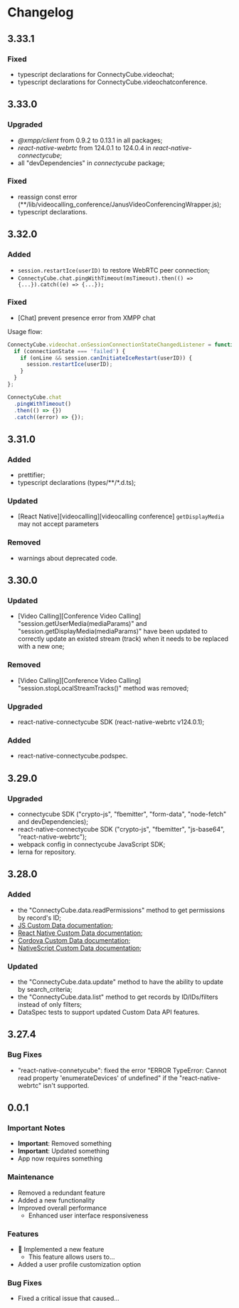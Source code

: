 # Changelog

## 3.33.1

### Fixed

- typescript declarations for ConnectyCube.videochat;
- typescript declarations for ConnectyCube.videochatconference.

## 3.33.0

### Upgraded

- _@xmpp/client_ from 0.9.2 to 0.13.1 in all packages;
- _react-native-webrtc_ from 124.0.1 to 124.0.4 in _react-native-connectycube_;
- all "devDependencies" in _connectycube_ package;

### Fixed

- reassign const error (\*\*/lib/videocalling_conference/JanusVideoConferencingWrapper.js);
- typescript declarations.

## 3.32.0

### Added

- `session.restartIce(userID)` to restore WebRTC peer connection;
- `ConnectyCube.chat.pingWithTimeout(msTimeout).then(() => {...}).catch((e) => {...});`

### Fixed

- [Chat] prevent presence error from XMPP chat

Usage flow:

```javascript
ConnectyCube.videochat.onSessionConnectionStateChangedListener = function (session, userID, connectionState) {
  if (connectionState === 'failed') {
    if (onLine && session.canInitiateIceRestart(userID)) {
      session.restartIce(userID);
    }
  }
};
```

```javascript
ConnectyCube.chat
  .pingWithTimeout()
  .then(() => {})
  .catch((error) => {});
```

## 3.31.0

### Added

- prettifier;
- typescript declarations (types/\*\*/\*.d.ts);

### Updated

- [React Native][videocalling][videocalling conference] `getDisplayMedia` may not accept parameters

### Removed

- warnings about deprecated code.

## 3.30.0

### Updated

- [Video Calling][Conference Video Calling] "session.getUserMedia(mediaParams)" and "session.getDisplayMedia(mediaParams)" have been updated to correctly update an existed stream (track) when it needs to be replaced with a new one;

### Removed

- [Video Calling][Conference Video Calling] "session.stopLocalStreamTracks()" method was removed;

### Upgraded

- react-native-connectycube SDK (react-native-webrtc v124.0.1);

### Added

- react-native-connectycube.podspec.

## 3.29.0

### Upgraded

- connectycube SDK ("crypto-js", "fbemitter", "form-data", "node-fetch" and devDependencies);
- react-native-connectycube SDK ("crypto-js", "fbemitter", "js-base64", "react-native-webrtc");
- webpack config in connectycube JavaScript SDK;
- lerna for repository.

## 3.28.0

### Added

- the "ConnectyCube.data.readPermissions" method to get permissions by record's ID;
- [JS Custom Data documentation](https://developers.connectycube.com/js/custom-data);
- [React Native Custom Data documentation](https://developers.connectycube.com/reactnative/custom-data);
- [Cordova Custom Data documentation](https://developers.connectycube.com/cordova/custom-data);
- [NativeScript Custom Data documentation](https://developers.connectycube.com/nativescript/custom-data);

### Updated

- the "ConnectyCube.data.update" method to have the ability to update by search_criteria;
- the "ConnectyCube.data.list" method to get records by ID/IDs/filters instead of only filters;
- DataSpec tests to support updated Custom Data API features.

## 3.27.4

### Bug Fixes

- "react-native-connetycube": fixed the error "ERROR TypeError: Cannot read property 'enumerateDevices' of undefined" if the "react-native-webrtc" isn't supported.

## 0.0.1

### Important Notes

- **Important**: Removed something
- **Important**: Updated something
- App now requires something

### Maintenance

- Removed a redundant feature
- Added a new functionality
- Improved overall performance
  - Enhanced user interface responsiveness

### Features

- :tada: Implemented a new feature
  - This feature allows users to...
- Added a user profile customization option

### Bug Fixes

- Fixed a critical issue that caused...
